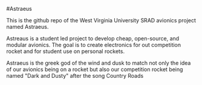 #Astraeus

This is the github repo of the West Virginia University SRAD avionics project named Astraeus.

Astreaus is a student led project to develop cheap, open-source, and modular avionics. The goal is to create electronics for out competition rocket and for student use on personal rockets. 

Astraeus is the greek god of the wind and dusk to match not only the idea of our avionics being on a rocket but also our competition rocket being named "Dark and Dusty" after the song Country Roads 

